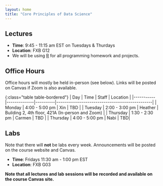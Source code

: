 ```yaml
---
layout: home
title: "Core Principles of Data Science"
---
```


## Lectures

- **Time**: 9:45 - 11:15 am EST on Tuesdays & Thurdays
- **Location**: FXB G12
- We will be using [R](https://www.r-project.org/about.html) for all programming homework and projects.

## Office Hours

Office hours will mostly be held in-person (see below). Links will be posted on Canvas if Zoom is also available.

{:class="table table-bordered"}
| Day       | Time         | Staff    | Location                                        |
|-----------|--------------|----------|-------------------------------------------------|
| Monday    | 4:00 - 5:00 pm | Xin     | TBD                      |
| Tuesday   | 2:00 - 3:00 pm | Heather | Building 2, 4th floor, 421A (In-person and Zoom)    |
| Thursday  | 1:30 - 2:30 pm | Carmen | TBD  |
| Thursday  | 4:00 - 5:00 pm | Nabi     | TBD|

## Labs

Note that there will **not** be labs every week. Announcements will be posted on the course website and Canvas. 

- **Time**: Fridays 11:30 am - 1:00 pm EST
- **Location**: FXB G03

**Note that all lectures and lab sessions will be recorded and available on the course Canvas site.**
